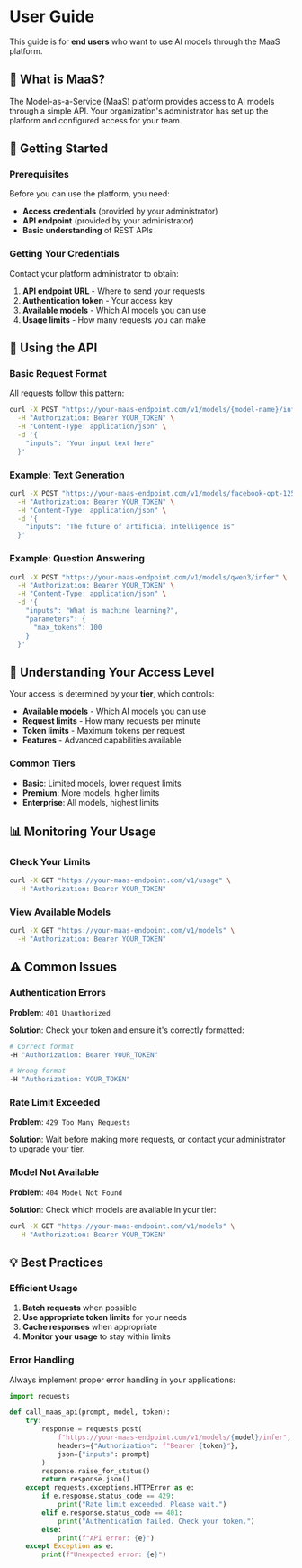 # User Guide

This guide is for **end users** who want to use AI models through the MaaS platform.

## 🎯 What is MaaS?

The Model-as-a-Service (MaaS) platform provides access to AI models through a simple API. Your organization's administrator has set up the platform and configured access for your team.

## 🚀 Getting Started

### Prerequisites

Before you can use the platform, you need:

- **Access credentials** (provided by your administrator)
- **API endpoint** (provided by your administrator)
- **Basic understanding** of REST APIs

### Getting Your Credentials

Contact your platform administrator to obtain:

1. **API endpoint URL** - Where to send your requests
2. **Authentication token** - Your access key
3. **Available models** - Which AI models you can use
4. **Usage limits** - How many requests you can make

## 📡 Using the API

### Basic Request Format

All requests follow this pattern:

```bash
curl -X POST "https://your-maas-endpoint.com/v1/models/{model-name}/infer" \
  -H "Authorization: Bearer YOUR_TOKEN" \
  -H "Content-Type: application/json" \
  -d '{
    "inputs": "Your input text here"
  }'
```

### Example: Text Generation

```bash
curl -X POST "https://your-maas-endpoint.com/v1/models/facebook-opt-125m-cpu/infer" \
  -H "Authorization: Bearer YOUR_TOKEN" \
  -H "Content-Type: application/json" \
  -d '{
    "inputs": "The future of artificial intelligence is"
  }'
```

### Example: Question Answering

```bash
curl -X POST "https://your-maas-endpoint.com/v1/models/qwen3/infer" \
  -H "Authorization: Bearer YOUR_TOKEN" \
  -H "Content-Type: application/json" \
  -d '{
    "inputs": "What is machine learning?",
    "parameters": {
      "max_tokens": 100
    }
  }'
```

## 🔧 Understanding Your Access Level

Your access is determined by your **tier**, which controls:

- **Available models** - Which AI models you can use
- **Request limits** - How many requests per minute
- **Token limits** - Maximum tokens per request
- **Features** - Advanced capabilities available

### Common Tiers

- **Basic**: Limited models, lower request limits
- **Premium**: More models, higher limits
- **Enterprise**: All models, highest limits

## 📊 Monitoring Your Usage

### Check Your Limits

```bash
curl -X GET "https://your-maas-endpoint.com/v1/usage" \
  -H "Authorization: Bearer YOUR_TOKEN"
```

### View Available Models

```bash
curl -X GET "https://your-maas-endpoint.com/v1/models" \
  -H "Authorization: Bearer YOUR_TOKEN"
```

## ⚠️ Common Issues

### Authentication Errors

**Problem**: `401 Unauthorized`

**Solution**: Check your token and ensure it's correctly formatted:
```bash
# Correct format
-H "Authorization: Bearer YOUR_TOKEN"

# Wrong format
-H "Authorization: YOUR_TOKEN"
```

### Rate Limit Exceeded

**Problem**: `429 Too Many Requests`

**Solution**: Wait before making more requests, or contact your administrator to upgrade your tier.

### Model Not Available

**Problem**: `404 Model Not Found`

**Solution**: Check which models are available in your tier:
```bash
curl -X GET "https://your-maas-endpoint.com/v1/models" \
  -H "Authorization: Bearer YOUR_TOKEN"
```

## 💡 Best Practices

### Efficient Usage

1. **Batch requests** when possible
2. **Use appropriate token limits** for your needs
3. **Cache responses** when appropriate
4. **Monitor your usage** to stay within limits

### Error Handling

Always implement proper error handling in your applications:

```python
import requests

def call_maas_api(prompt, model, token):
    try:
        response = requests.post(
            f"https://your-maas-endpoint.com/v1/models/{model}/infer",
            headers={"Authorization": f"Bearer {token}"},
            json={"inputs": prompt}
        )
        response.raise_for_status()
        return response.json()
    except requests.exceptions.HTTPError as e:
        if e.response.status_code == 429:
            print("Rate limit exceeded. Please wait.")
        elif e.response.status_code == 401:
            print("Authentication failed. Check your token.")
        else:
            print(f"API error: {e}")
    except Exception as e:
        print(f"Unexpected error: {e}")
```
